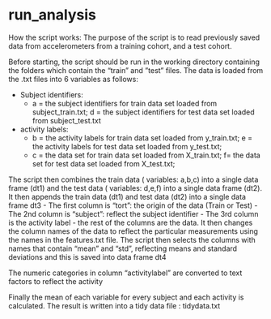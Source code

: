 # run_analysis

How the script works: 
The purpose of the script is to read previously saved data from accelerometers from a training cohort, and a test cohort.  

Before starting,  the script should be run in the working directory containing the folders which contain the “train” and ”test” files.
The data is loaded from the .txt files into 6 variables as follows:
 - Subject identifiers: 
	-  a = the subject identifiers for train data set loaded from subject_train.txt; d = the subject identifiers for test data set loaded from subject_test.txt
- activity labels:
	-  b =  the activity labels for train data set loaded from y_train.txt; e =  the activity labels for test data set loaded from y_test.txt;
	- c =  the data set for train data set loaded from X_train.txt; f=  the data set for test data set loaded from X_test.txt;
 
The script then combines the train data ( variables: a,b,c) into a single data frame (dt1) and the test data ( variables: d,e,f) into a single data frame (dt2). 
It then appends the train  data (dt1) and test data (dt2) into a single data frame dt3
	- The first column is “tort”: the origin of the data (Train or Test)
	-  The 2nd column is “subject”: reflect the subject identifier 
	- The 3rd column is the activity label
	- the rest of the columns are the data.
It then changes the column names of the data to reflect the particular measurements using the names in the features.txt file.
The script then selects the columns with names that contain  “mean” and “std”, reflecting means and standard deviations and this is saved into data frame dt4

The numeric categories in column “activitylabel” are converted to text factors to reflect the activity

Finally the mean of each variable for every subject and each activity is calculated.
The result is written into a tidy data file : tidydata.txt
